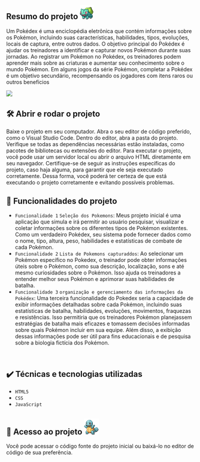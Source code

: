 
## Resumo do projeto                 <img src="./src/imagens/bulbasaur.gif" alt="Bulbasaur" class="gif">

Um Pokédex é uma enciclopédia eletrônica que contém informações sobre os Pokémon, incluindo suas características, habilidades, tipos, evoluções, locais de captura, entre outros dados. O objetivo principal do Pokédex é ajudar os treinadores a identificar e capturar novos Pokémon durante suas jornadas. Ao registrar um Pokémon no Pokédex, os treinadores podem aprender mais sobre as criaturas e aumentar seu conhecimento sobre o mundo Pokémon. Em alguns jogos da série Pokémon, completar a Pokédex é um objetivo secundário, recompensando os jogadores com itens raros ou outros benefícios
<p>
<img src="http://img.shields.io/static/v1?label=STATUS&message=EM%20DESENVOLVIMENTO&color=GREEN&style=for-the-badge"/>
</p>

## 🛠️ Abrir e rodar o projeto

Baixe o projeto em seu computador.
Abra o seu editor de código preferido, como o Visual Studio Code.
Dentro do editor, abra a pasta do projeto.
Verifique se todas as dependências necessárias estão instaladas, como pacotes de bibliotecas ou extensões do editor.
Para executar o projeto, você pode usar um servidor local ou abrir o arquivo HTML diretamente em seu navegador.
Certifique-se de seguir as instruções específicas do projeto, caso haja alguma, para garantir que ele seja executado corretamente.
Dessa forma, você poderá ter certeza de que está executando o projeto corretamente e evitando possíveis problemas.

## 🔨 Funcionalidades do projeto

- `Funcionalidade 1` `Seleção dos Pokemons`: Meus projeto inicial é uma aplicação que simula e irá permitir ao usuário pesquisar, visualizar e coletar informações sobre os diferentes tipos de Pokémon existentes. Como um verdadeiro Pokédex, seu sistema pode fornecer dados como o nome, tipo, altura, peso, habilidades e estatísticas de combate de cada Pokémon.
- `Funcionalidade 2` `Lista de Pokemons capturaddos`: Ao selecionar um Pokémon específico no Pokedex, o treinador pode obter informações úteis sobre o Pokémon, como sua descrição, localização, sons e até mesmo curiosidades sobre o Pokémon. Isso ajuda os treinadores a entender melhor seus Pokémon e aprimorar suas habilidades de batalha.
- `Funcionalidade 3` `organização e gerenciamento das informações da Pokédex`: Uma terceira funcionalidade do Pokedex seria a capacidade de exibir informações detalhadas sobre cada Pokémon, incluindo suas estatísticas de batalha, habilidades, evoluções, movimentos, fraquezas e resistências. Isso permitiria que os treinadores Pokémon planejassem estratégias de batalha mais eficazes e tomassem decisões informadas sobre quais Pokémon incluir em sua equipe. Além disso, a exibição dessas informações pode ser útil para fins educacionais e de pesquisa sobre a biologia fictícia dos Pokémon.
<br/>

## ✔️ Técnicas e tecnologias utilizadas 

- ``HTML5``
- ``CSS``
- ``JavaScript``

## 📁 Acesso ao projeto                 <img src="./src/imagens/squirtle.gif" alt="Squirtle" class="gif">

Você pode acessar o código fonte do projeto inicial ou baixá-lo no editor de código de sua preferência. 
